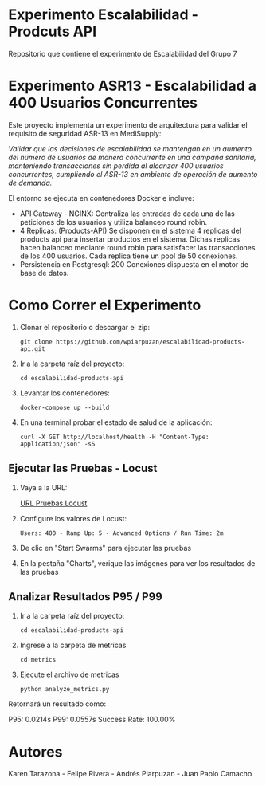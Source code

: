 
# Experimento Escalabilidad - Prodcuts API

Repositorio que contiene el experimento de Escalabilidad del Grupo 7

# Experimento ASR13 - Escalabilidad a 400 Usuarios Concurrentes

Este proyecto implementa un experimento de arquitectura para validar el requisito de seguridad ASR-13 en MediSupply:

*Validar que las decisiones de escalabilidad se mantengan en un aumento del número de usuarios de manera concurrente en una campaña sanitaria, manteniendo transacciones sin perdida al alcanzar 400 usuarios concurrentes, cumpliendo el ASR-13 en ambiente de operación de aumento de demanda.*

El entorno se ejecuta en contenedores Docker e incluye:

* API Gateway - NGINX: Centraliza las entradas de cada una de las peticiones de los usuarios y utiliza balanceo round robin.
* 4 Replicas: (Products-API) Se disponen en el sistema 4 replicas del products api para insertar productos en el sistema. Dichas replicas hacen balanceo mediante round robin para satisfacer las transacciones de los 400 usuarios. Cada replica tiene un pool de 50 conexiones.
* Persistencia en Postgresql: 200 Conexiones dispuesta en el motor de base de datos. 

# Como Correr el Experimento

1. Clonar el repositorio o descargar el zip:
   
   ```git clone https://github.com/wpiarpuzan/escalabilidad-products-api.git```
3. Ir a la carpeta raíz del proyecto:
   
   ```cd escalabilidad-products-api```
4. Levantar los contenedores:

   ```docker-compose up --build```
5. En una terminal probar el estado de salud de la aplicación:

   ```curl -X GET http://localhost/health -H "Content-Type: application/json" -sS```

## Ejecutar las Pruebas - Locust
1. Vaya a la URL:

   [URL Pruebas Locust](http://localhost:8089/)
2. Configure los valores de Locust:

   ```Users: 400 - Ramp Up: 5 - Advanced Options / Run Time: 2m```
4. De clic en "Start Swarms" para ejecutar las pruebas
5. En la pestaña "Charts", verique las imágenes para ver los resultados de las pruebas


## Analizar Resultados P95 / P99
1. Ir a la carpeta raíz del proyecto:

   ```cd escalabilidad-products-api```
2. Ingrese a la carpeta de metricas

   ```cd metrics```
3. Ejecute el archivo de metricas

   ```python analyze_metrics.py```

Retornará un resultado como:

   P95: 0.0214s
   P99: 0.0557s
   Success Rate: 100.00%

# Autores
Karen Tarazona - Felipe Rivera - Andrés Piarpuzan - Juan Pablo Camacho
